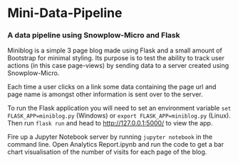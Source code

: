 # Mini-Data-Pipeline
### A data pipeline using Snowplow-Micro and Flask

Miniblog is a simple 3 page blog made using Flask and a small amount of Bootstrap for minimal styling.
Its purpose is to test the ability to track user actions (in this case page-views) by sending data to a server 
created using Snowplow-Micro. 

Each time a user clicks on a link some data containing the page url and page name is amongst other information
is sent over to the server.

To run the Flask application you will need to set an environment variable `set FLASK_APP=miniblog.py` (Windows)
or `export FLASK_APP=miniblog.py` (Linux). Then run `flask run` and head to http://127.0.0.1:5000/ to view the app.

Fire up a Jupyter Notebook server by running `jupyter notebook` in the command line.
Open Analytics Report.ipynb and run the code to get a bar chart visualisation of the number of visits for each page 
of the blog.
